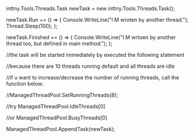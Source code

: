 inttny.Tools.Threads.Task newTask = new inttny.Tools.Threads.Task();

newTask.Run += () =>
{
	Console.WriteLine("I M wroten by another thread.");
	Thread.Sleep(100);
};

newTask.Finished += () => 
{
	Console.WriteLine("I M wrtoen by another thread too, but defined in main method."); 
};

//the task will be started immediately by executed the following statement

//because there are 10 threads running default and all threads are idle
	
//if u want to increase/decrease the number of running threads, call the function below:

//ManagedThreadPool.SetRunningThreads(8);
	
//try ManagedThreadPool.IdleThreads[0]

//or  ManagedThreadPool.BusyThreads[0]

ManagedThreadPool.AppendTask(newTask);
